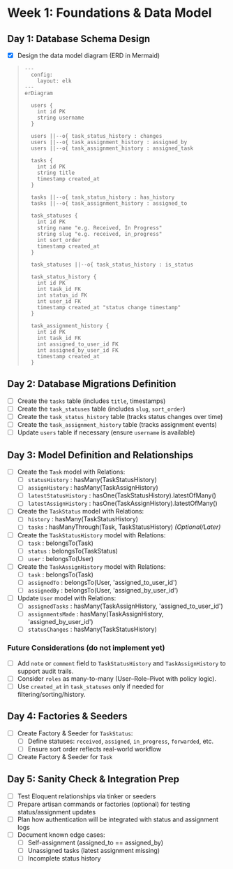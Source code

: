 # Week 1: Foundations & Data Model

## Day 1: Database Schema Design

- [x] Design the data model diagram (ERD in Mermaid)

> ```mermaid
> ---
>   config:
>     layout: elk
> ---
> erDiagram
> 
>   users {
>     int id PK
>     string username
>   }
> 
>   users ||--o{ task_status_history : changes
>   users ||--o{ task_assignment_history : assigned_by
>   users ||--o{ task_assignment_history : assigned_task
> 
>   tasks {
>     int id PK
>     string title
>     timestamp created_at
>   }
> 
>   tasks ||--o{ task_status_history : has_history
>   tasks ||--o{ task_assignment_history : assigned_to
> 
>   task_statuses {
>     int id PK
>     string name "e.g. Received, In Progress"
>     string slug "e.g. received, in_progress"
>     int sort_order
>     timestamp created_at
>   }
> 
>   task_statuses ||--o{ task_status_history : is_status
> 
>   task_status_history {
>     int id PK
>     int task_id FK
>     int status_id FK
>     int user_id FK
>     timestamp created_at "status change timestamp"
>   }
> 
>   task_assignment_history {
>     int id PK
>     int task_id FK
>     int assigned_to_user_id FK
>     int assigned_by_user_id FK
>     timestamp created_at
>   }
> ```

## Day 2: Database Migrations Definition

- [ ] Create the `tasks` table (includes `title`, timestamps)
- [ ] Create the `task_statuses` table (includes `slug`, `sort_order`)
- [ ] Create the `task_status_history` table (tracks status changes over time)
- [ ] Create the `task_assignment_history` table (tracks assignment events)
- [ ] Update `users` table if necessary (ensure `username` is available)

## Day 3: Model Definition and Relationships

- [ ] Create the `Task` model with Relations:
  - [ ] `statusHistory` : hasMany(TaskStatusHistory)
  - [ ] `assignHistory` : hasMany(TaskAssignHistory)
  - [ ] `latestStatusHistory` : hasOne(TaskStatusHistory).latestOfMany()
  - [ ] `latestAssignHistory` : hasOne(TaskAssignHistory).latestOfMany()

- [ ] Create the `TaskStatus` model with Relations:
  - [ ] `history` : hasMany(TaskStatusHistory)
  - [ ] `tasks` : hasManyThrough(Task, TaskStatusHistory) *(Optional/Later)*

- [ ] Create the `TaskStatusHistory` model with Relations:
  - [ ] `task` : belongsTo(Task)
  - [ ] `status` : belongsTo(TaskStatus)
  - [ ] `user` : belongsTo(User)

- [ ] Create the `TaskAssignHistory` model with Relations:
  - [ ] `task` : belongsTo(Task)
  - [ ] `assignedTo` : belongsTo(User, 'assigned_to_user_id')
  - [ ] `assignedBy` : belongsTo(User, 'assigned_by_user_id')

- [ ] Update `User` model with Relations:
  - [ ] `assignedTasks` : hasMany(TaskAssignHistory, 'assigned_to_user_id')
  - [ ] `assignmentsMade` : hasMany(TaskAssignHistory, 'assigned_by_user_id')
  - [ ] `statusChanges` : hasMany(TaskStatusHistory)

### Future Considerations (do not implement yet)

- [ ] Add `note` or `comment` field to `TaskStatusHistory` and `TaskAssignHistory` to support audit trails.
- [ ] Consider `roles` as many-to-many (User–Role–Pivot with policy logic).
- [ ] Use `created_at` in `task_statuses` only if needed for filtering/sorting/history.

## Day 4: Factories & Seeders

- [ ] Create Factory & Seeder for `TaskStatus`:
  - [ ] Define statuses: `received`, `assigned`, `in_progress`, `forwarded`, etc.
  - [ ] Ensure sort order reflects real-world workflow
- [ ] Create Factory & Seeder for `Task`

## Day 5: Sanity Check & Integration Prep

- [ ] Test Eloquent relationships via tinker or seeders
- [ ] Prepare artisan commands or factories (optional) for testing status/assignment updates
- [ ] Plan how authentication will be integrated with status and assignment logs
- [ ] Document known edge cases:
  - [ ] Self-assignment (assigned_to == assigned_by)
  - [ ] Unassigned tasks (latest assignment missing)
  - [ ] Incomplete status history
